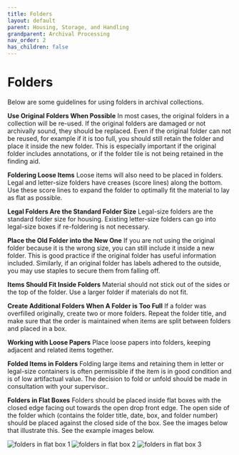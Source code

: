 ```yaml
---
title: Folders
layout: default
parent: Housing, Storage, and Handling
grandparent: Archival Processing
nav_order: 2
has_children: false
---
```

# Folders
Below are some guidelines for using folders in archival collections.

**Use Original Folders When Possible**
In most cases, the original folders in a collection will be re-used. If the original folders are damaged or not archivally sound, they should be replaced. Even if the original folder can not be reused, for example if it is too full, you should still retain the folder and place it inside the new folder. This is especially important if the original folder includes annotations, or if the folder tile is not being retained in the finding aid.

**Foldering Loose Items**
Loose items will also need to be placed in folders. Legal and letter-size folders have creases (score lines) along the bottom. Use these score lines to expand the folder to optimally fit the material to lay as flat as possible. 

**Legal Folders Are the Standard Folder Size**
Legal-size folders are the standard folder size for housing. Existing letter-size folders can go into legal-size boxes if re-foldering is not necessary. 

**Place the Old Folder into the New One**
If you are not using the original folder because it is the wrong size, you can still include it inside a new folder. This is good practice if the original folder has useful information included. Similarly, if an original folder has labels adhered to the outside, you may use staples to secure them from falling off. 

**Items Should Fit Inside Folders**
Material should not stick out of the sides or the top of the folder. Use a larger folder if materials do not fit.

**Create Additional Folders When A Folder is Too Full**
If a folder was overfilled originally, create two or more folders. Repeat the folder title, and make sure that the order is maintained when items are split between folders and placed in a box. 

**Working with Loose Papers**
Place loose papers into folders, keeping adjacent and related items together. 

**Folded Items in Folders**
Folding large items and retaining them in letter or legal-size containers is often permissible if the item is in good condition and is of low artifactual value. The decision to fold or unfold should be made in consultation with your supervisor..

**Folders in Flat Boxes**
Folders should be placed inside flat boxes with the closed edge facing out towards the open drop front edge. The open side of the folder which (contains the folder title, date, box, and folder number) should be placed against the closed side of the box. See the images below that illustrate this. See the example images below.

![folders in flat box 1](/Images/23-folders-in-flatbox.jpg)
![folders in flat box 2](/Images/24-folder-in-flatbox2.jpg)
![folders in flat box 3](/Images/25-folder-in-flatbox3.jpg)